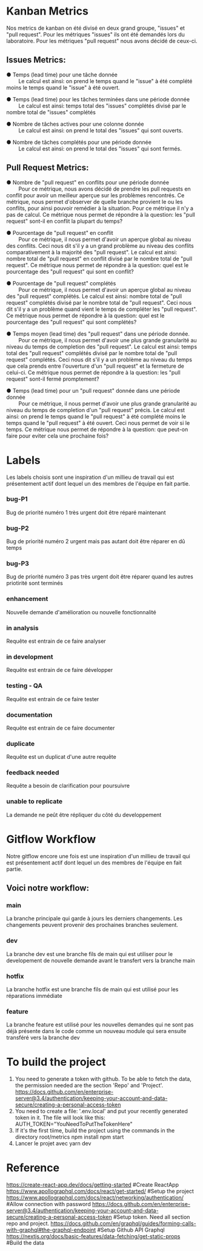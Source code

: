 # Kanban Metrics
Nos metrics de kanban on été divisé en deux grand groupe, "issues" et "pull request".
Pour les métriques "issues" ils ont été demandés lors du laboratoire.
Pour les métriques "pull request" nous avons décidé de ceux-ci.

## Issues Metrics:
● Temps (lead time) pour une tâche donnée<br>
&emsp;&emsp; Le calcul est ainsi: on prend le temps quand le "issue" à été complété moins le temps quand le "issue" à été ouvert.

● Temps (lead time) pour les tâches terminées dans une période donnée<br>
&emsp;&emsp; Le calcul est ainsi: temps total des "issues" complétés divisé par le nombre total de "issues" complétés

● Nombre de tâches actives pour une colonne donnée<br>
&emsp;&emsp; Le calcul est ainsi: on prend le total des "issues" qui sont ouverts.

● Nombre de tâches complétés pour une période donnée <br>
&emsp;&emsp; Le calcul est ainsi: on prend le total des "issues" qui sont fermés.


## Pull Request Metrics:

● Nombre de "pull request" en conflits pour une période donnée <br>
&emsp;&emsp; Pour ce métrique, nous avons décidé de prendre les pull requests en conflit pour avoir un meilleur aperçue sur les problèmes rencontrés. Ce métrique, nous permet d'observer de quelle branche provient le ou les conflits, pour ainsi pouvoir remédier à la situation. Pour ce métrique il n'y a pas de calcul. Ce métrique nous permet de répondre à la question: les "pull request" sont-il en conflit la plupart du temps?

● Pourcentage de "pull request" en conflit<br>
&emsp;&emsp; Pour ce métrique, il nous permet d'avoir un aperçue global au niveau des conflits. Ceci nous dit s'il y a un grand problème au niveau des conflits comparativement à la majorité des "pull request". Le calcul est ainsi: nombre total de "pull request" en conflit divisé par le nombre total de "pull request". Ce métrique nous permet de répondre à la question: quel est le pourcentage des "pull request" qui sont en conflit?

● Pourcentage de "pull request" complétés<br>
&emsp;&emsp; Pour ce métrique, il nous permet d'avoir un aperçue global au niveau des "pull request" complétés. Le calcul est ainsi: nombre total de "pull request" complétés divisé par le nombre total de "pull request". Ceci nous dit s'il y a un problème quand vient le temps de compléter les  "pull request". Ce métrique nous permet de répondre à la question: quel est le pourcentage des "pull request" qui sont complétés?

● Temps moyen (lead time) des "pull request" dans une période donnée.<br>
&emsp;&emsp; Pour ce métrique, il nous permet d'avoir une plus grande granularité au niveau du temps de completion des "pull request". Le calcul est ainsi: temps total des "pull request" complétés divisé par le nombre total de "pull request" complétés. Ceci nous dit s'il y a un problème au niveau du temps que cela prends entre l'ouverture d'un "pull request" et la fermeture de celui-ci. Ce métrique nous permet de répondre à la question: les "pull request" sont-il fermé promptement?

● Temps (lead time) pour un "pull request" donnée dans une période donnée<br>
&emsp;&emsp; Pour ce métrique, il nous permet d'avoir une plus grande granularité au niveau du temps de completion d'un "pull request" précis. Le calcul est ainsi: on prend le temps quand le "pull request" à été complété moins le temps quand le "pull request" à été ouvert. Ceci nous permet de voir si le temps. Ce métrique nous permet de répondre à la question: que peut-on faire pour eviter cela une prochaine fois?


# Labels
Les labels choisis sont une inspiration d'un millieu de travail qui est présentement actif dont lequel un des membres de l'équipe en fait partie.


### bug-P1
Bug de priorité numéro 1 très urgent doit être réparé maintenant

### bug-P2
Bug de priorité numéro 2 urgent mais pas autant doit être réparer en dû temps

### bug-P3
Bug de priorité numéro 3 pas très urgent doit être réparer quand les autres priotirité sont terminés

### enhancement
Nouvelle demande d'amélioration ou nouvelle fonctionnalité 

### in analysis
Requête est entrain de ce faire analyser 

### in development
Requête est entrain de ce faire développer 

### testing - QA
Requête est entrain de ce faire tester 

### documentation
Requête est entrain de ce faire documenter 

### duplicate
Requête est un duplicat d'une autre requête 

### feedback needed
Requête a besoin de clarification pour poursuivre 

### unable to replicate
La demande ne peût être répliquer du côté du developpement



# Gitflow Workflow
Notre gitflow encore une fois est une inspiration d'un millieu de travail qui est présentement actif dont lequel un des membres de l'équipe en fait partie.

## Voici notre workflow:
### main
La branche principale qui garde à jours les derniers changements.
Les changements peuvent provenir des prochaines branches seulement.

### dev
La branche dev est une branche fils de main qui est utiliser pour le developement de nouvelle demande avant le transfert vers la branche main

### hotfix
La branche hotfix est une branche fils de main qui est utilisé pour les réparations immédiate

### feature
La branche feature est utilisé pour les nouvelles demandes qui ne sont pas déjà présente dans le code comme un nouveau module qui sera ensuite transféré vers la branche dev


# To build the project
1. You need to generate a token with github. To be able to fetch the data, the permission needed are the section 'Repo' and 'Project'.
   https://docs.github.com/en/enterprise-server@3.4/authentication/keeping-your-account-and-data-secure/creating-a-personal-access-token
2. You need to create a file: '.env.local' and put your recently generated token in it. The file will look like this:
   AUTH_TOKEN="YouNeedToPutTheTokenHere"
3. If it's the first tiime, build the project using the commands in the directory root/metrics
   npm install
   npm start
4. Lancer le projet avec
   yarn dev
  


# Reference
https://create-react-app.dev/docs/getting-started																							#Create ReactApp
https://www.apollographql.com/docs/react/get-started/                                         												#Setup the project
https://www.apollographql.com/docs/react/networking/authentication/                           												#Allow connection with password
https://docs.github.com/en/enterprise-server@3.4/authentication/keeping-your-account-and-data-secure/creating-a-personal-access-token		#Setup token. Need all section repo and project.
https://docs.github.com/en/graphql/guides/forming-calls-with-graphql#the-graphql-endpoint     												#Setup Github API Graphql
https://nextjs.org/docs/basic-features/data-fetching/get-static-props                         												#Build the data

